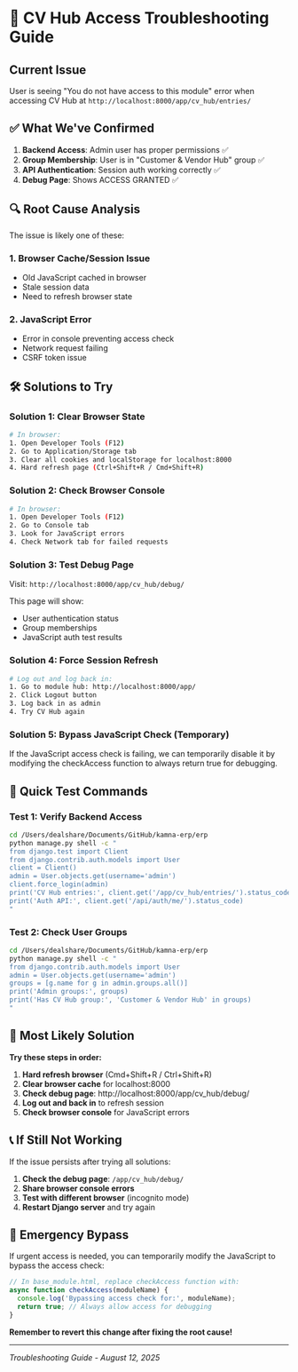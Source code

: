 # 🔧 CV Hub Access Troubleshooting Guide

## Current Issue
User is seeing "You do not have access to this module" error when accessing CV Hub at `http://localhost:8000/app/cv_hub/entries/`

## ✅ What We've Confirmed
1. **Backend Access**: Admin user has proper permissions ✅
2. **Group Membership**: User is in "Customer & Vendor Hub" group ✅  
3. **API Authentication**: Session auth working correctly ✅
4. **Debug Page**: Shows ACCESS GRANTED ✅

## 🔍 Root Cause Analysis
The issue is likely one of these:

### 1. **Browser Cache/Session Issue**
- Old JavaScript cached in browser
- Stale session data
- Need to refresh browser state

### 2. **JavaScript Error**
- Error in console preventing access check
- Network request failing
- CSRF token issue

## 🛠️ Solutions to Try

### Solution 1: Clear Browser State
```bash
# In browser:
1. Open Developer Tools (F12)
2. Go to Application/Storage tab
3. Clear all cookies and localStorage for localhost:8000
4. Hard refresh page (Ctrl+Shift+R / Cmd+Shift+R)
```

### Solution 2: Check Browser Console
```bash
# In browser:
1. Open Developer Tools (F12)
2. Go to Console tab
3. Look for JavaScript errors
4. Check Network tab for failed requests
```

### Solution 3: Test Debug Page
Visit: `http://localhost:8000/app/cv_hub/debug/`

This page will show:
- User authentication status
- Group memberships  
- JavaScript auth test results

### Solution 4: Force Session Refresh
```bash
# Log out and log back in:
1. Go to module hub: http://localhost:8000/app/
2. Click Logout button
3. Log back in as admin
4. Try CV Hub again
```

### Solution 5: Bypass JavaScript Check (Temporary)
If the JavaScript access check is failing, we can temporarily disable it by modifying the checkAccess function to always return true for debugging.

## 📱 Quick Test Commands

### Test 1: Verify Backend Access
```bash
cd /Users/dealshare/Documents/GitHub/kamna-erp/erp
python manage.py shell -c "
from django.test import Client
from django.contrib.auth.models import User
client = Client()
admin = User.objects.get(username='admin')
client.force_login(admin)
print('CV Hub entries:', client.get('/app/cv_hub/entries/').status_code)
print('Auth API:', client.get('/api/auth/me/').status_code)
"
```

### Test 2: Check User Groups
```bash
cd /Users/dealshare/Documents/GitHub/kamna-erp/erp
python manage.py shell -c "
from django.contrib.auth.models import User
admin = User.objects.get(username='admin')
groups = [g.name for g in admin.groups.all()]
print('Admin groups:', groups)
print('Has CV Hub group:', 'Customer & Vendor Hub' in groups)
"
```

## 🎯 Most Likely Solution

**Try these steps in order:**

1. **Hard refresh browser** (Cmd+Shift+R / Ctrl+Shift+R)
2. **Clear browser cache** for localhost:8000
3. **Check debug page**: http://localhost:8000/app/cv_hub/debug/
4. **Log out and back in** to refresh session
5. **Check browser console** for JavaScript errors

## 📞 If Still Not Working

If the issue persists after trying all solutions:

1. **Check the debug page**: `/app/cv_hub/debug/`
2. **Share browser console errors**
3. **Test with different browser** (incognito mode)
4. **Restart Django server** and try again

## 🔧 Emergency Bypass

If urgent access is needed, you can temporarily modify the JavaScript to bypass the access check:

```javascript
// In base_module.html, replace checkAccess function with:
async function checkAccess(moduleName) {
  console.log('Bypassing access check for:', moduleName);
  return true; // Always allow access for debugging
}
```

**Remember to revert this change after fixing the root cause!**

---
*Troubleshooting Guide - August 12, 2025*
